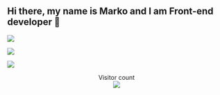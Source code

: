 ## Hi there, my name is Marko and I am Front-end developer 👋

![](https://media4.giphy.com/media/bGgsc5mWoryfgKBx1u/giphy.gif?cid=ecf05e476qva8ml5jdbw08rv19p8roxc5xoosasvnh5zf297&rid=giphy.gif&ct=g)

![](https://media0.giphy.com/media/3otPorWLQJq5GmHRtu/giphy.gif)


<a href=#><img src="[contributions.svg](https://raw.githubusercontent.com/insolitum/insolitum/main/contributions.svg)"></a>

<p align="center"> 
  Visitor count<br>
  <img src="https://profile-counter.glitch.me/dumaaas/count.svg" />
</p>
